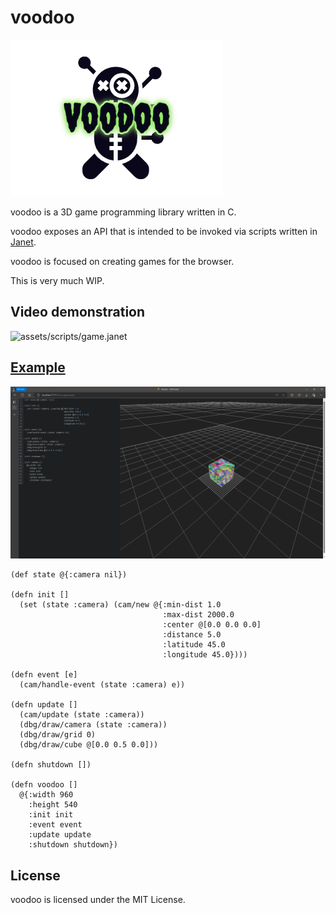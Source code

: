 # voodoo
![voodoo](https://github.com/zacharycarter/voodoo/blob/master/screenshots/voodoo.png?raw=true)

voodoo is a 3D game programming library written in C.

voodoo exposes an API that is intended to be invoked via scripts written in [Janet](https://janet-lang.org/).

voodoo is focused on creating games for the browser.

This is very much WIP.

## Video demonstration
![assets/scripts/game.janet](https://github.com/zacharycarter/voodoo/assets/1181513/1c8b2f39-352f-47e6-90f8-e0bb8a3942ad)

## [Example](https://github.com/zacharycarter/voodoo/blob/master/assets/scripts/game.janet)

![assets/scripts/game.janet](https://github.com/zacharycarter/voodoo/blob/master/screenshots/ss0.png?raw=true)


```
(def state @{:camera nil})

(defn init []
  (set (state :camera) (cam/new @{:min-dist 1.0
                                  :max-dist 2000.0
                                  :center @[0.0 0.0 0.0]
                                  :distance 5.0
                                  :latitude 45.0
                                  :longitude 45.0})))

(defn event [e]
  (cam/handle-event (state :camera) e))

(defn update []
  (cam/update (state :camera))
  (dbg/draw/camera (state :camera))
  (dbg/draw/grid 0)
  (dbg/draw/cube @[0.0 0.5 0.0]))

(defn shutdown [])

(defn voodoo []
  @{:width 960
    :height 540
    :init init
    :event event
    :update update
    :shutdown shutdown})
```

## License
voodoo is licensed under the MIT License.

